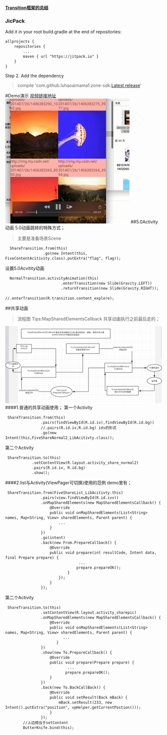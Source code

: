 
#### [Transition框架的总结](./Transition框架的总结.md)

### JicPack
Add it in your root build.gradle at the end of repositories:
```
allprojects {
    repositories {
        ...
        maven { url "https://jitpack.io" }
    }
}
```
Step 2. Add the dependency

> compile 'com.github.luhaoaimama1:zone-sdk:[Latest release](https://github.com/luhaoaimama1/LollipopTransition/releases)'
    
#Demo演示
[视频链接地址](http://t.cn/Rtnic2i)
![](./demo/share.gif)
##5.0Activity动画
5.0动画跳转的特殊方式；
>主要是准备场景Scene

```
  ShareTransition.from(this)
                 .go(new Intent(this, FiveContentAcitivity.class).putExtra("flag", flag));
```
设置5.0Acvitity动画
```
  NormalTransition.activityAnimation(this)
                         .enterTransition(new Slide(Gravity.LEFT))
                         .returnTransition(new Slide(Gravity.RIGHT));
                       //.enterTransition(R.transition.content_explore);
```


##共享动画 
>流程图
>Tips:MapSharedElementsCallback 共享动画执行之前最后走的；

![](./demo/processon.png)
####1.普通的共享动画使用；
第一个Activity
```
 ShareTransition.from(this)
                .pairs(findViewById(R.id.iv),findViewById(R.id.bg))
                //.pairs(R.id.iv,R.id.bg) ids的形式
                .go(new Intent(this,FiveShareNormal2_LibAcitivty.class));
```
第二个Activity 
```
 ShareTransition.to(this)
            .setContentView(R.layout.activity_share_normal2)
            .pairs(R.id.iv, R.id.bg)
            .show();
```

####2.list与Activity(ViewPager可切换)使用的范例 demo里有；
```
 ShareTransition.from(FiveShareList_LibAcitivty.this)
                .pairs(view.findViewById(R.id.ivv))
                .onMapSharedElements(new MapSharedElementsCallback() {
                    @Override
                    public void onMapSharedElements(List<String> names, Map<String, View> sharedElements, Parent parent) {
                        ...
                    }
                })
                .go(intent)
                .back(new From.PrepareCallback() {
                    @Override
                    public void prepare(int resultCode, Intent data, final Prepare prepare) {
                                 ...
                                prepare.prepareOK();
                            }
                        });
                    }
                });
```
第二个Activity
```
 ShareTransition.to(this)
                .setContentView(R.layout.activity_sharepic)
                .onMapSharedElements(new MapSharedElementsCallback() {
                    @Override
                    public void onMapSharedElements(List<String> names, Map<String, View> sharedElements, Parent parent) {
                          ...
                       }
                })
                .show(new To.PrepareCallback() {
                    @Override
                    public void prepare(Prepare prepare) {
                            ...
                           prepare.prepareOK();
                    }
                })
                .back(new To.BackCallBack() {
                    @Override
                    public void setResult(Back mBack) {
                        mBack.setResult(233, new Intent().putExtra("position", vpHelper.getCurrentPostion()));
                    }
                });
        //上边相当于setContent
        ButterKnife.bind(this);
```




